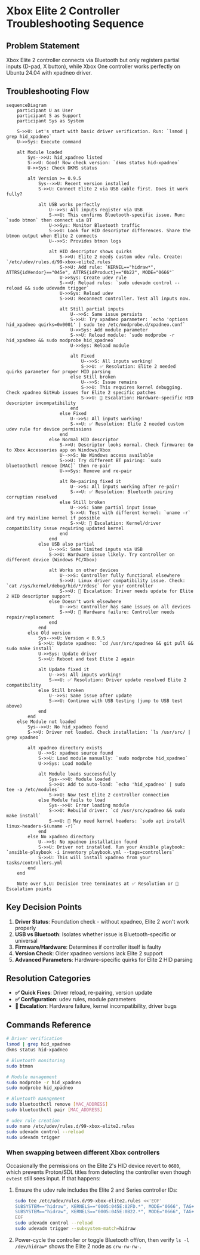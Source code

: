 # Xbox Elite 2 Controller Troubleshooting Sequence

## Problem Statement
Xbox Elite 2 controller connects via Bluetooth but only registers partial inputs (D-pad, X button), while Xbox One controller works perfectly on Ubuntu 24.04 with xpadneo driver.

## Troubleshooting Flow

```mermaid
sequenceDiagram
    participant U as User
    participant S as Support
    participant Sys as System

    S->>U: Let's start with basic driver verification. Run: `lsmod | grep hid_xpadneo`
    U->>Sys: Execute command

    alt Module loaded
        Sys-->>U: hid_xpadneo listed
        S->>U: Good! Now check version: `dkms status hid-xpadneo`
        U->>Sys: Check DKMS status

        alt Version >= 0.9.5
            Sys-->>U: Recent version installed
            S->>U: Connect Elite 2 via USB cable first. Does it work fully?

            alt USB works perfectly
                U-->>S: All inputs register via USB
                S->>U: This confirms Bluetooth-specific issue. Run: `sudo btmon` then connect via BT
                U->>Sys: Monitor Bluetooth traffic
                S->>U: Look for HID descriptor differences. Share the btmon output when Elite 2 connects
                U-->>S: Provides btmon logs

                alt HID descriptor shows quirks
                    S->>U: Elite 2 needs custom udev rule. Create: `/etc/udev/rules.d/99-xbox-elite2.rules`
                    S->>U: Add rule: `KERNEL=="hidraw*", ATTRS{idVendor}=="045e", ATTRS{idProduct}=="0b22", MODE="0666"`
                    U->>Sys: Create udev rule
                    S->>U: Reload rules: `sudo udevadm control --reload && sudo udevadm trigger`
                    U->>Sys: Reload udev
                    S->>U: Reconnect controller. Test all inputs now.

                    alt Still partial inputs
                        U-->>S: Same issue persists
                        S->>U: Try xpadneo parameter: `echo 'options hid_xpadneo quirks=0x0001' | sudo tee /etc/modprobe.d/xpadneo.conf`
                        U->>Sys: Add module parameter
                        S->>U: Reload module: `sudo modprobe -r hid_xpadneo && sudo modprobe hid_xpadneo`
                        U->>Sys: Reload module

                        alt Fixed
                            U-->>S: All inputs working!
                            S->>U: ✅ Resolution: Elite 2 needed quirks parameter for proper HID parsing
                        else Still broken
                            U-->>S: Issue remains
                            S->>U: This requires kernel debugging. Check xpadneo GitHub issues for Elite 2 specific patches
                            S->>U: 🔧 Escalation: Hardware-specific HID descriptor incompatibility
                        end
                    else Fixed
                        U-->>S: All inputs working!
                        S->>U: ✅ Resolution: Elite 2 needed custom udev rule for device permissions
                    end
                else Normal HID descriptor
                    S->>U: Descriptor looks normal. Check firmware: Go to Xbox Accessories app on Windows/Xbox
                    U-->>S: No Windows access available
                    S->>U: Try different BT pairing: `sudo bluetoothctl remove [MAC]` then re-pair
                    U->>Sys: Remove and re-pair

                    alt Re-pairing fixed it
                        U-->>S: All inputs working after re-pair!
                        S->>U: ✅ Resolution: Bluetooth pairing corruption resolved
                    else Still broken
                        U-->>S: Same partial input issue
                        S->>U: Test with different kernel: `uname -r` and try mainline kernel if possible
                        S->>U: 🔧 Escalation: Kernel/driver compatibility issue requiring updated kernel
                    end
                end
            else USB also partial
                U-->>S: Same limited inputs via USB
                S->>U: Hardware issue likely. Try controller on different device (Windows PC/Xbox)

                alt Works on other devices
                    U-->>S: Controller fully functional elsewhere
                    S->>U: Linux driver compatibility issue. Check: `cat /sys/kernel/debug/hid/*/rdesc` for your controller
                    S->>U: 🔧 Escalation: Driver needs update for Elite 2 HID descriptor support
                else Doesn't work elsewhere
                    U-->>S: Controller has same issues on all devices
                    S->>U: 🔧 Hardware failure: Controller needs repair/replacement
                end
            end
        else Old version
            Sys-->>U: Version < 0.9.5
            S->>U: Update xpadneo: `cd /usr/src/xpadneo && git pull && sudo make install`
            U->>Sys: Update driver
            S->>U: Reboot and test Elite 2 again

            alt Update fixed it
                U-->>S: All inputs working!
                S->>U: ✅ Resolution: Driver update resolved Elite 2 compatibility
            else Still broken
                U-->>S: Same issue after update
                S->>U: Continue with USB testing (jump to USB test above)
            end
        end
    else Module not loaded
        Sys-->>U: No hid_xpadneo found
        S->>U: Driver not loaded. Check installation: `ls /usr/src/ | grep xpadneo`

        alt xpadneo directory exists
            U-->>S: xpadneo source found
            S->>U: Load module manually: `sudo modprobe hid_xpadneo`
            U->>Sys: Load module

            alt Module loads successfully
                Sys-->>U: Module loaded
                S->>U: Add to auto-load: `echo 'hid_xpadneo' | sudo tee -a /etc/modules`
                S->>U: Now test Elite 2 controller connection
            else Module fails to load
                Sys-->>U: Error loading module
                S->>U: Rebuild driver: `cd /usr/src/xpadneo && sudo make install`
                S->>U: 🔧 May need kernel headers: `sudo apt install linux-headers-$(uname -r)`
            end
        else No xpadneo directory
            U-->>S: No xpadneo installation found
            S->>U: Driver not installed. Run your Ansible playbook: `ansible-playbook -i inventory playbook.yml --tags=controllers`
            S->>U: This will install xpadneo from your tasks/controllers.yml
        end
    end

    Note over S,U: Decision tree terminates at ✅ Resolution or 🔧 Escalation points
```

## Key Decision Points

1. **Driver Status**: Foundation check - without xpadneo, Elite 2 won't work properly
2. **USB vs Bluetooth**: Isolates whether issue is Bluetooth-specific or universal
3. **Firmware/Hardware**: Determines if controller itself is faulty
4. **Version Check**: Older xpadneo versions lack Elite 2 support
5. **Advanced Parameters**: Hardware-specific quirks for Elite 2 HID parsing

## Resolution Categories

- **✅ Quick Fixes**: Driver reload, re-pairing, version update
- **✅ Configuration**: udev rules, module parameters
- **🔧 Escalation**: Hardware failure, kernel incompatibility, driver bugs

## Commands Reference

```bash
# Driver verification
lsmod | grep hid_xpadneo
dkms status hid-xpadneo

# Bluetooth monitoring
sudo btmon

# Module management
sudo modprobe -r hid_xpadneo
sudo modprobe hid_xpadneo

# Bluetooth management
sudo bluetoothctl remove [MAC_ADDRESS]
sudo bluetoothctl pair [MAC_ADDRESS]

# udev rule creation
sudo nano /etc/udev/rules.d/99-xbox-elite2.rules
sudo udevadm control --reload
sudo udevadm trigger
```

### When swapping between different Xbox controllers

Occasionally the permissions on the Elite 2's HID device revert to `0600`, which prevents Proton/SDL titles from detecting the controller even though `evtest` still sees input. If that happens:

1. Ensure the udev rule includes the Elite 2 and Series controller IDs:

   ```bash
   sudo tee /etc/udev/rules.d/99-xbox-elite2.rules <<'EOF'
   SUBSYSTEM=="hidraw", KERNELS=="0005:045E:02FD.*", MODE="0666", TAG+="uaccess"
   SUBSYSTEM=="hidraw", KERNELS=="0005:045E:0B22.*", MODE="0666", TAG+="uaccess"
   EOF
   sudo udevadm control --reload
   sudo udevadm trigger --subsystem-match=hidraw
   ```

2. Power-cycle the controller or toggle Bluetooth off/on, then verify `ls -l /dev/hidraw*` shows the Elite 2 node as `crw-rw-rw-`.

